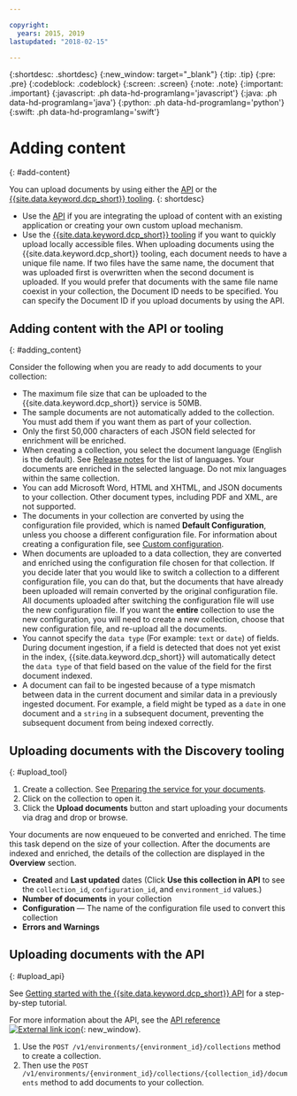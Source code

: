 ```yaml
---

copyright:
  years: 2015, 2019
lastupdated: "2018-02-15"

---
```


{:shortdesc: .shortdesc}
{:new_window: target="_blank"}
{:tip: .tip}
{:pre: .pre}
{:codeblock: .codeblock}
{:screen: .screen}
{:note: .note}
{:important: .important}
{:javascript: .ph data-hd-programlang='javascript'}
{:java: .ph data-hd-programlang='java'}
{:python: .ph data-hd-programlang='python'}
{:swift: .ph data-hd-programlang='swift'}

# Adding content
{: #add-content}

You can upload documents by using either the [API](/docs/services/discovery-icp/getting-started.html#gs-api) or the [{{site.data.keyword.dcp_short}} tooling](/docs/services/discovery-icp/getting-started-tool.html#gs-tool).
{: shortdesc}

-   Use the [API](/docs/services/discovery-icp/getting-started.html#gs-api) if you are integrating the upload of content with an existing application or creating your own custom upload mechanism.
-   Use the [{{site.data.keyword.dcp_short}} tooling](/docs/services/discovery-icp/getting-started-tool.html#gs-tool) if you want to quickly upload locally accessible files.
    When uploading documents using the {{site.data.keyword.dcp_short}} tooling, each document needs to have a unique file name. If two files have the same name, the document that was uploaded first is overwritten when the second document is uploaded. If you would prefer that documents with the same file name coexist in your collection, the Document ID needs to be specified. You can specify the Document ID if you upload documents by using the API.

## Adding content with the API or tooling
{: #adding_content}

Consider the following when you are ready to add documents to your collection:

-   The maximum file size that can be uploaded to the {{site.data.keyword.dcp_short}} service is 50MB.
-   The sample documents are not automatically added to the collection. You must add them if you want them as part of your collection.
-   Only the first 50,000 characters of each JSON field selected for enrichment will be enriched.
-   When creating a collection, you select the document language (English is the default). See [Release notes](/docs/services/discovery-icp/release-notes.html#08-feb-2019) for the list of languages. Your documents are enriched in the selected language. Do not mix languages within the same collection.
-   You can add Microsoft Word, HTML and XHTML, and JSON documents to your collection. Other document types, including PDF and XML, are not supported.
-   The documents in your collection are converted by using the configuration file provided, which is named **Default Configuration**, unless you choose a different configuration file. For information about creating a configuration file, see [Custom configuration](/docs/services/discovery-icp/building.html#custom-configuration).
-   When documents are uploaded to a data collection, they are converted and enriched using the configuration file chosen for that collection. If you decide later that you would like to switch a collection to a different configuration file, you can do that, but the documents that have already been uploaded will remain converted by the original configuration file. All documents uploaded after switching the configuration file will use the new configuration file. If you want the **entire** collection to use the new configuration, you will need to create a new collection, choose that new configuration file, and re-upload all the documents.
-   You cannot specify the `data type` (For example: `text` or `date`) of fields. During document ingestion, if a field is detected that does not yet exist in the index, {{site.data.keyword.dcp_short}} will automatically detect the `data type` of that field based on the value of the field for the first document indexed.
-   A document can fail to be ingested because of a type mismatch between data in the current document and similar data in a previously ingested document. For example, a field might be typed as a `date` in one document and a `string` in a subsequent document, preventing the subsequent document from being indexed correctly.

## Uploading documents with the Discovery tooling
{: #upload_tool}

1.  Create a collection. See [Preparing the service for your documents](/docs/services/discovery-icp/building.html#preparing-the-service-for-your-documents).
1.  Click on the collection to open it.
1.  Click the **Upload documents** button and start uploading your documents via drag and drop or browse.

Your documents are now enqueued to be converted and enriched. The time this task depend on the size of your collection. After the documents are indexed and enriched, the details of the collection are displayed in the **Overview** section.

-   **Created** and **Last updated** dates (Click **Use this collection in API** to see the `collection_id`, `configuration_id`, and `environment_id` values.)
-   **Number of documents** in your collection
-   **Configuration** — The name of the configuration file used to convert this collection
-   **Errors and Warnings**

## Uploading documents with the API
{: #upload_api}

See [Getting started with the {{site.data.keyword.dcp_short}} API](/docs/services/discovery-icp/getting-started.html#gs-api) for a step-by-step tutorial.

For more information about the API, see the [API reference ![External link icon](../../icons/launch-glyph.svg "External link icon")](http://console.bluemix.net/apidocs/discovery-icp){: new_window}.

1.  Use the `POST /v1/environments/{environment_id}/collections` method to create a collection.
1.  Then use the `POST /v1/environments/{environment_id}/collections/{collection_id}/documents` method to add documents to your collection.


